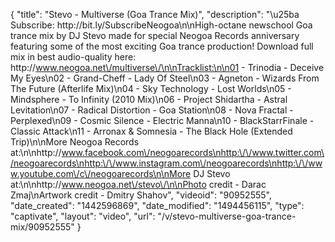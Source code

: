 {
    "title": "Stevo - Multiverse (Goa Trance Mix)",
    "description": "\u25ba Subscribe: http:\/\/bit.ly\/SubscribeNeogoa\n\nHigh-octane newschool Goa trance mix by DJ Stevo made for special Neogoa Records anniversary featuring some of the most exciting Goa trance production! Download full mix in best audio-quality here: http:\/\/www.neogoa.net\/multiverse\/\n\nTracklist:\n\n01 - Trinodia - Deceive My Eyes\n02 - Grand-Cheff - Lady Of Steel\n03 - Agneton - Wizards From The Future (Afterlife Mix)\n04 - Sky Technology - Lost Worlds\n05 - Mindsphere - To Infinity (2010 Mix)\n06 - Project Shidartha - Astral Levitation\n07 - Radical Distortion - Goa Station\n08 - Nova Fractal - Perplexed\n09 - Cosmic Silence - Electric Manna\n10 - BlackStarrFinale - Classic Attack\n11 - Arronax & Somnesia - The Black Hole (Extended Trip)\n\nMore Neogoa Records at:\n\nhttp:\/\/www.facebook.com\/neogoarecords\nhttp:\/\/www.twitter.com\/neogoarecords\nhttp:\/\/www.instagram.com\/neogoarecords\nhttp:\/\/www.youtube.com\/c\/neogoarecords\n\nMore DJ Stevo at:\n\nhttp:\/\/www.neogoa.net\/stevo\/\n\nPhoto credit - Darac Zmaj\nArtwork credit - Dmitry Shahov",
    "videoid": "90952555",
    "date_created": "1442596869",
    "date_modified": "1494456115",
    "type": "captivate",
    "layout": "video",
    "url": "\/v\/stevo-multiverse-goa-trance-mix\/90952555"
}